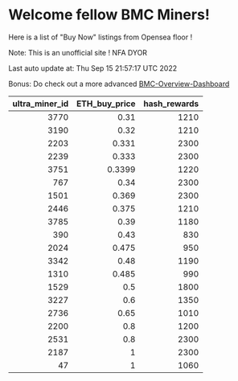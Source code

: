 # Welcome fellow BMC Miners!
Here is a list of "Buy Now" listings from Opensea floor !

Note: This is an unofficial site ! NFA DYOR

Last auto update at: Thu Sep 15 21:57:17 UTC 2022

Bonus: Do check out a more advanced [BMC-Overview-Dashboard](https://dune.com/defifunk/BMC-Overview-Dashboard)


|   ultra_miner_id |   ETH_buy_price |   hash_rewards |
|-----------------:|----------------:|---------------:|
|             3770 |          0.31   |           1210 |
|             3190 |          0.32   |           1210 |
|             2203 |          0.331  |           2300 |
|             2239 |          0.333  |           2300 |
|             3751 |          0.3399 |           1220 |
|              767 |          0.34   |           2300 |
|             1501 |          0.369  |           2300 |
|             2446 |          0.375  |           1210 |
|             3785 |          0.39   |           1180 |
|              390 |          0.43   |            830 |
|             2024 |          0.475  |            950 |
|             3342 |          0.48   |           1190 |
|             1310 |          0.485  |            990 |
|             1529 |          0.5    |           1800 |
|             3227 |          0.6    |           1350 |
|             2736 |          0.65   |           1010 |
|             2200 |          0.8    |           1200 |
|             2531 |          0.8    |           2300 |
|             2187 |          1      |           2300 |
|               47 |          1      |           1060 |